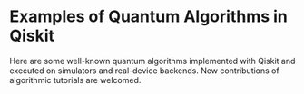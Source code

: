 # Examples of Quantum Algorithms in Qiskit

Here are some well-known quantum algorithms implemented with Qiskit and executed on
simulators and real-device backends. New contributions of algorithmic tutorials
are welcomed.
